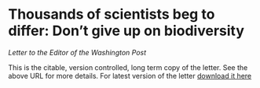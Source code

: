 # Thousands of scientists beg to differ: Don’t give up on biodiversity
*Letter to the Editor of the Washington Post*

This is the citable, version controlled, long term copy of the letter. See the above URL for more details. For latest version of the letter [download it here](https://github.com/AntonelliLab/ProtectingBiodiversityLetter/raw/master/letter.pdf)
